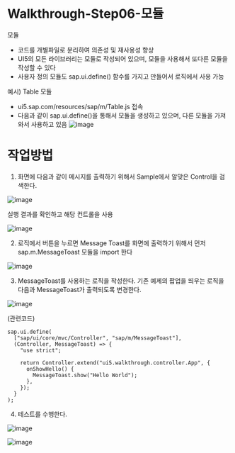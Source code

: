 # Walkthrough-Step06-모듈

모듈
- 코드를 개별파일로 분리하여 의존성 및 재사용성 향상
- UI5의 모든 라이브러리는 모듈로 작성되어 있으며, 모듈을 사용해서 또다른 모듈을 작성할 수 있다
- 사용자 정의 모듈도 sap.ui.define() 함수를 가지고 만들어서 로직에서 사용 가능

예시) Table 모듈
- ui5.sap.com/resources/sap/m/Table.js 접속
- 다음과 같이 sap.ui.define()을 통해서 모듈을 생성하고 있으며, 다른 모듈을 가져와서 사용하고 있음
![image](https://github.com/hkhdoc/2024-kyu-fiori/assets/171245582/5fc8d1aa-f67e-4d91-afe1-9e1b4b3d0050)

# 작업방법

1) 화면에 다음과 같이 메시지를 출력하기 위해서 Sample에서 알맞은 Control을 검색한다.

![image](https://github.com/hkhdoc/2024-kyu-fiori/assets/171245582/aa745942-4dbd-4102-84bb-5e84386d4114)

실행 결과를 확인하고 해당 컨트롤을 사용

![image](https://github.com/hkhdoc/2024-kyu-fiori/assets/171245582/6f5f255f-d712-4434-a85e-2ec0b7663c10)

2) 로직에서 버튼을 누르면 Message Toast를 화면에 출력하기 위해서 먼저 sap.m.MessageToast 모듈을 import 한다

![image](https://github.com/hkhdoc/2024-kyu-fiori/assets/171245582/78c0da0e-8759-4025-b22c-45ea3f2233aa)

3) MessageToast를 사용하는 로직을 작성한다. 기존 예제의 팝업을 띄우는 로직을 다음과 MessageToast가 출력되도록 변경한다.

![image](https://github.com/hkhdoc/2024-kyu-fiori/assets/171245582/aa879d0b-2647-4d5f-a724-59f57a12e3fa)

(관련코드)
```
sap.ui.define(
  ["sap/ui/core/mvc/Controller", "sap/m/MessageToast"],
  (Controller, MessageToast) => {
    "use strict";

    return Controller.extend("ui5.walkthrough.controller.App", {
      onShowHello() {
        MessageToast.show("Hello World");
      },
    });
  }
);
```

4) 테스트를 수행한다.

![image](https://github.com/hkhdoc/2024-kyu-fiori/assets/171245582/a7a2f42c-344b-4909-87da-ca144d34e873)

![image](https://github.com/hkhdoc/2024-kyu-fiori/assets/171245582/48fb9350-ad49-49e2-9859-127fa2f3d607)
